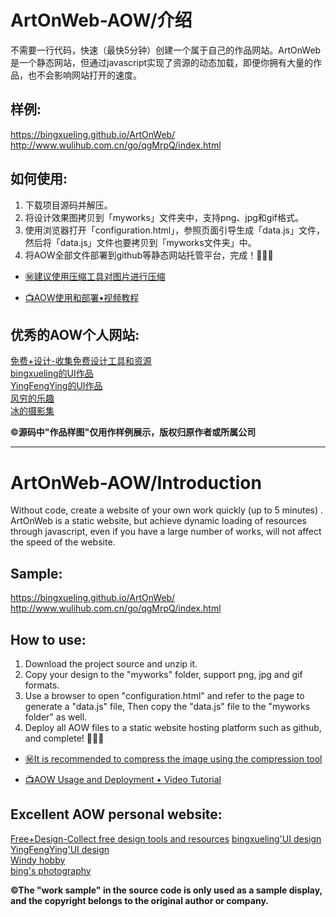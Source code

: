 # ArtOnWeb-AOW/介绍

不需要一行代码，快速（最快5分钟）创建一个属于自己的作品网站。ArtOnWeb是一个静态网站，但通过javascript实现了资源的动态加载，即便你拥有大量的作品，也不会影响网站打开的速度。

## 样例:  
https://bingxueling.github.io/ArtOnWeb/  
http://www.wulihub.com.cn/go/qgMrpQ/index.html  

## 如何使用:  
1. 下载项目源码并解压。
2. 将设计效果图拷贝到「myworks」文件夹中，支持png、jpg和gif格式。
3. 使用浏览器打开「configuration.html」，参照页面引导生成「data.js」文件，然后将「data.js」文件也要拷贝到「myworks文件夹」中。
4. 将AOW全部文件部署到github等静态网站托管平台，完成！👏👏👏
* [㊙️建议使用压缩工具对图片进行压缩](https://github.com/kornelski/pngquant)

* [📺AOW使用和部署•视频教程](https://mp.weixin.qq.com/s?__biz=MzU2MzA3Mjg3Ng==&mid=2247483942&idx=1&sn=53bb994ff010e611a16b14e59ae79b61&chksm=fc5e9825cb29113318effeea05af8238560301db28c575b8590de7087e0ecf3f3f1b16894390&token=1299134327&lang=zh_CN#rd)  

## 优秀的AOW个人网站:  
[免费+设计-收集免费设计工具和资源](http://www.wulihub.com.cn/go/WwB6pq/index.html)  
[bingxueling的UI作品](http://www.wulihub.com.cn/go/QoBGXW/index.html)  
[YingFengYing的UI作品](http://www.wulihub.com.cn/go/J6e58Q/index.html)  
[风穷的乐趣](http://www.wulihub.com.cn/go/JMBdEq/index.html)  
[冰的摄影集](http://www.wulihub.com.cn/go/QKjOZW/index.html)  

__©源码中"作品样图"仅用作样例展示，版权归原作者或所属公司__

---

# ArtOnWeb-AOW/Introduction

Without code, create a website of your own work quickly (up to 5 minutes) . ArtOnWeb is a static website, but achieve dynamic loading of resources through javascript, even if you have a large number of works, will not affect the speed of the website.

## Sample:  
https://bingxueling.github.io/ArtOnWeb/  
http://www.wulihub.com.cn/go/qgMrpQ/index.html  

## How to use:  
1. Download the project source and unzip it.
2. Copy your design to the "myworks" folder, support png, jpg and gif formats.
3. Use a browser to open "configuration.html" and refer to the page to generate a "data.js" file, Then copy the "data.js" file to the "myworks folder" as well.
4. Deploy all AOW files to a static website hosting platform such as github, and complete! 👏👏👏
* [㊙️It is recommended to compress the image using the compression tool](https://github.com/kornelski/pngquant)

* [📺AOW Usage and Deployment • Video Tutorial](https://www.youtube.com/watch?v=NAyT3AyBavA)

## Excellent AOW personal website:
[Free+Design-Collect free design tools and resources](http://www.wulihub.com.cn/go/WwB6pq/index.html) 
[bingxueling'UI design](http://www.wulihub.com.cn/go/QoBGXW/index.html)  
[YingFengYing'UI design](http://www.wulihub.com.cn/go/J6e58Q/index.html)  
[Windy hobby](http://www.wulihub.com.cn/go/JMBdEq/index.html)  
[bing's photography](http://www.wulihub.com.cn/go/QKjOZW/index.html)  

__©The "work sample" in the source code is only used as a sample display, and the copyright belongs to the original author or company.__
